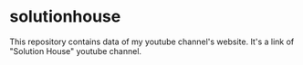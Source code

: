 # solutionhouse

This repository contains data of my youtube channel's website. It's a link of "Solution House" youtube channel.

